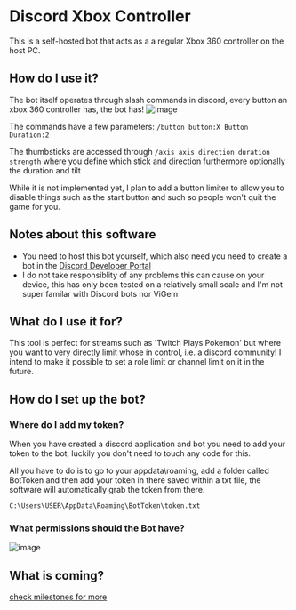 # Discord Xbox Controller
This is a self-hosted bot that acts as a a regular Xbox 360 controller on the host PC.

## How do I use it?
The bot itself operates through slash commands in discord, every button an xbox 360 controller has, the bot has!
![image](https://user-images.githubusercontent.com/20424962/147700100-be59187a-bf08-452d-abcc-0fcf3b1a12a6.png)

The commands have a few parameters: `/button button:X Button Duration:2`


The thumbsticks are accessed through `/axis axis direction duration strength` where you define which stick and direction furthermore optionally the duration and tilt

While it is not implemented yet, I plan to add a button limiter to allow you to disable things such as the start button and such so people won't quit the game for you.

## Notes about this software
* You need to host this bot yourself, which also need you need to create a bot in the [Discord Developer Portal](https://discord.com/developers/applications)
* I do not take responsiblity of any problems this can cause on your device, this has only been tested on a relatively small scale and I'm not super familar with Discord bots nor ViGem

## What do I use it for?
This tool is perfect for streams such as 'Twitch Plays Pokemon' but where you want to very directly limit whose in control, i.e. a discord community! I intend to make it possible to set a role limit or channel limit on it in the future.

## How do I set up the bot?
### Where do I add my token?
When you have created a discord application and bot you need to add your token to the bot, luckily you don't need to touch any code for this.

All you have to do is to go to your appdata\roaming, add a folder called BotToken and then add your token in there saved within a txt file, the software will automatically grab the token from there.

`C:\Users\USER\AppData\Roaming\BotToken\token.txt`

### What permissions should the Bot have?
![image](https://user-images.githubusercontent.com/20424962/147699936-e0315e01-de61-4c24-886e-70be17fada91.png)


## What is coming?
[check milestones for more ](https://github.com/Wizard-Jo/DiscordXboxController/milestones)
